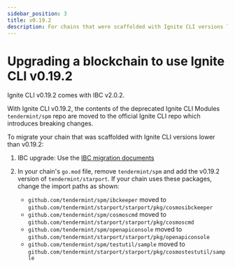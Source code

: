 ```yaml
---
sidebar_position: 3
title: v0.19.2
description: For chains that were scaffolded with Ignite CLI versions lower than v0.19.2, changes are required to use Ignite CLI v0.19.2. 
---
```


# Upgrading a blockchain to use Ignite CLI v0.19.2

Ignite CLI v0.19.2 comes with IBC v2.0.2.

With Ignite CLI v0.19.2, the contents of the deprecated Ignite CLI Modules `tendermint/spm` repo are moved to the official Ignite CLI repo which introduces breaking changes.

To migrate your chain that was scaffolded with Ignite CLI versions lower than v0.19.2: 

1. IBC upgrade: Use the [IBC migration documents](https://github.com/cosmos/ibc-go/blob/main/docs/migrations/v1-to-v2.md)

2. In your chain's `go.mod` file, remove `tendermint/spm` and add the v0.19.2 version of `tendermint/starport`. If your chain uses these packages, change the import paths as shown:

    - `github.com/tendermint/spm/ibckeeper` moved to `github.com/tendermint/starport/starport/pkg/cosmosibckeeper`
    - `github.com/tendermint/spm/cosmoscmd` moved to `github.com/tendermint/starport/starport/pkg/cosmoscmd` 
    - `github.com/tendermint/spm/openapiconsole` moved to `github.com/tendermint/starport/starport/pkg/openapiconsole`
    - `github.com/tendermint/spm/testutil/sample` moved to `github.com/tendermint/starport/starport/pkg/cosmostestutil/sample`
